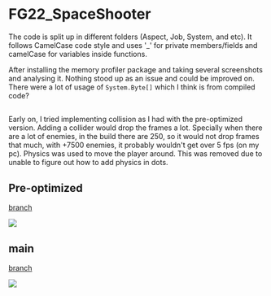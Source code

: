 # FG22_SpaceShooter
 
The code is split up in different folders (Aspect, Job, System, and etc). It follows CamelCase code style and uses '_' for private members/fields and camelCase for variables inside functions.

After installing the memory profiler package and taking several screenshots and analysing it. Nothing stood up as an issue and could be improved on. There were a lot of usage of `System.Byte[]` which I think is from compiled code? 

##

Early on, I tried implementing collision as I had with the pre-optimized version. Adding a collider would drop the frames a lot. Specially when there are a lot of enemies, in the build there are 250, so it would not drop frames that much, with +7500 enemies, it probably wouldn't get over 5 fps (on my pc).
Physics was used to move the player around. This was removed due to unable to figure out how to add physics in dots.

## Pre-optimized
[branch](https://github.com/Toyro98/FG22_SpaceShooter/tree/pre-optimized)

![](https://i.imgur.com/DGWPzdA.png)

## main
[branch](https://github.com/Toyro98/FG22_SpaceShooter/tree/main)

![](https://i.imgur.com/v7wqJzO.png)
